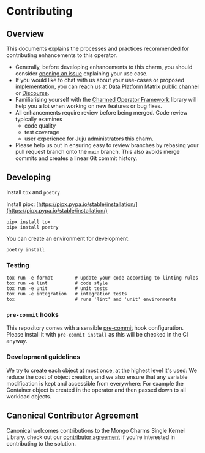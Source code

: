 # Contributing

## Overview

This documents explains the processes and practices recommended for contributing enhancements to
this operator.

- Generally, before developing enhancements to this charm, you should consider
  [opening an issue](https://github.com/canonical/mongo-single-kernel-library/issues) explaining
  your use case.
- If you would like to chat with us about your use-cases or proposed
  implementation, you can reach us at [Data Platform Matrix public channel](https://matrix.to/#/#charmhub-data-platform:ubuntu.com) or [Discourse](https://discourse.charmhub.io/).
- Familiarising yourself with the [Charmed Operator Framework](https://juju.is/docs/sdk) library will help you a lot when working
  on new features or bug fixes.
- All enhancements require review before being merged. Code review typically
  examines
  - code quality
  - test coverage
  - user experience for Juju administrators this charm.
- Please help us out in ensuring easy to review branches by rebasing your pull
  request branch onto the `main` branch. This also avoids merge commits and
  creates a linear Git commit history.

## Developing

Install `tox` and `poetry`

Install pipx: [https://pipx.pypa.io/stable/installation/](https://pipx.pypa.io/stable/installation/)

```shell
pipx install tox
pipx install poetry
```

You can create an environment for development:

```shell
poetry install
```

### Testing

```shell
tox run -e format        # update your code according to linting rules
tox run -e lint          # code style
tox run -e unit          # unit tests
tox run -e integration   # integration tests
tox                      # runs 'lint' and 'unit' environments
```

### `pre-commit` hooks

This repository comes with a sensible [pre-commit](https://github.com/pre-commit/pre-commit) hook configuration.
Please install it with `pre-commit install` as this will be checked in the CI anyway.

### Development guidelines

We try to create each object at most once, at the highest level it's used:
We reduce the cost of object creation, and we also ensure that any variable
modification is kept and accessible from everywhere: For example the
Container object is created in the operator and then passed down to all
workload objects.

## Canonical Contributor Agreement

Canonical welcomes contributions to the Mongo Charms Single Kernel Library.
check out our [contributor agreement](https://ubuntu.com/legal/contributors) if you're interested in contributing to the solution.
